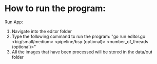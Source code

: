 # How to run the program:

Run App:
1. Navigate into the editor folder
2. Type the following command to run the program: "go run editor.go <big/small/medium> <pipeline/bsp (optional)> <number_of_threads (optional)>"
4. All the images that have been processed will be stored in the data/out folder
